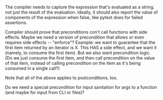 The compiler needs to capture the expression that's evaluated as a string.
not just the result of the evaluation. Ideally, it should also report the
value of components of the expression when false, like pytest does for
failed assertions.

Compiler should prove that preconditions con't call functions with side
effects. Maybe we need a version of precondition that allows or even
requires side effects -- "enforce"? Example: we want to guarantee that
the first item returned by an iterator is X. This HAS a side effect, and
we want it (namely, to consume the first item). But we also want
precondition logic. (Do we just consume the first item, and then call
precondition on the value of that item, instead of calling precondition
on the item as it's being consumed in a single call?)

Note that all of the above applies to postconditions, too.

Do we need a special precondition for input sanitation for args to a
function (and maybe for input from CLI or files)?